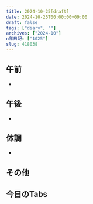 ```yaml
---
title: 2024-10-25[draft]
date: 2024-10-25T00:00:00+09:00
draft: false
tags: ["diary", ""]
archives: ["2024-10"]
n年日記: ["1025"]
slug: 418038
---
```

## 午前
- 
## 午後
- 
## 体調
- 
## その他
## 今日のTabs